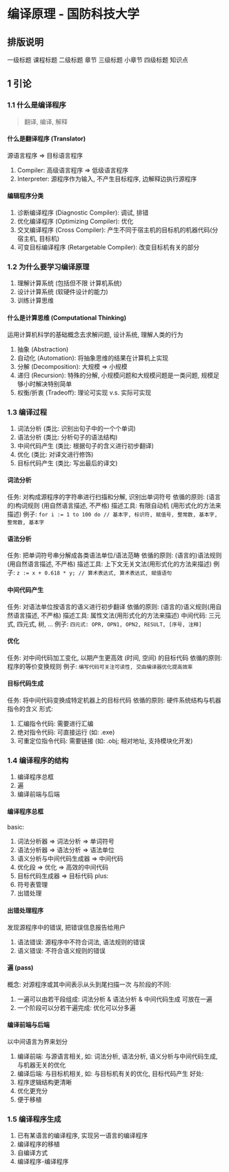 # 编译原理 - 国防科技大学

## 排版说明
一级标题 课程标题
二级标题 章节
三级标题 小章节
四级标题 知识点

## 1 引论

### 1.1 什么是编译程序
> 翻译, 编译, 解释

#### 什么是翻译程序 (Translator)
源语言程序 => 目标语言程序
1. Compiler: 高级语言程序 => 低级语言程序
2. Interpreter: 源程序作为输入, 不产生目标程序, 边解释边执行源程序

#### 编辑程序分类
1. 诊断编译程序 (Diagnostic Compiler): 调试, 排错
2. 优化编译程序 (Optimizing Compiler): 优化
3. 交叉编译程序 (Cross Compiler): 产生不同于宿主机的目标机的机器代码(分 宿主机, 目标机)
4. 可变目标编译程序 (Retargetable Compiler): 改变目标机有关的部分

### 1.2 为什么要学习编译原理
1. 理解计算系统 (包括但不限 计算机系统)
2. 设计计算系统 (软硬件设计的能力)
3. 训练计算思维

#### 什么是计算思维 (Computational Thinking)
运用计算机科学的基础概念去求解问题, 设计系统, 理解人类的行为
1. 抽象 (Abstraction)
2. 自动化 (Automation): 将抽象思维的结果在计算机上实现
3. 分解 (Decomposition): 大规模 => 小规模
4. 递归 (Recursion): 特殊的分解, 小规模问题和大规模问题是一类问题, 规模足够小时解决特别简单
5. 权衡/折衷 (Tradeoff): 理论可实现 v.s. 实际可实现

### 1.3 编译过程
1. 词法分析 (类比: 识别出句子中的一个个单词)
2. 语法分析 (类比: 分析句子的语法结构)
3. 中间代码产生 (类比: 根据句子的含义进行初步翻译)
4. 优化 (类比: 对译文进行修饰)
5. 目标代码产生 (类比: 写出最后的译文)

#### 词法分析
任务: 对构成源程序的字符串进行扫描和分解, 识别出单词符号
依循的原则: (语言的)构词规则 (用自然语言描述, 不严格)
描述工具: 有限自动机 (用形式化的方法来描述)
例子: `for i := 1 to 100 do // 基本字, 标识符, 赋值号, 整常数, 基本字, 整常数, 基本字`

#### 语法分析
任务: 把单词符号串分解成各类语法单位/语法范畴
依循的原则: (语言的)语法规则 (用自然语言描述, 不严格)
描述工具: 上下文无关文法(用形式化的方法来描述)
例子: `z := x + 0.618 * y; // 算术表达式, 算术表达式, 赋值语句`

#### 中间代码产生
任务: 对语法单位按语言的语义进行初步翻译
依循的原则: (语言的)语义规则(用自然语言描述, 不严格)
描述工具: 属性文法(用形式化的方法来描述)
中间代码: 三元式, 四元式, 树, ...
例子: `四元式: OPR, OPN1, OPN2, RESULT, [序号, 注释]`

#### 优化
任务: 对中间代码加工变化, 以期产生更高效 (时间, 空间) 的目标代码
依循的原则: 程序的等价变换规则
例子: `编写代码可关注可读性, 交由编译器优化提高效率`

#### 目标代码生成
任务: 将中间代码变换成特定机器上的目标代码
依循的原则: 硬件系统结构与机器指令的含义
形式: 
   1. 汇编指令代码: 需要进行汇编
   2. 绝对指令代码: 可直接运行 (如: .exe)
   3. 可重定位指令代码: 需要链接 (如: .obj; 相对地址, 支持模块化开发)

### 1.4 编译程序的结构
1. 编译程序总框
2. 遍
3. 编译前端与后端

#### 编译程序总框
basic:
   1. 词法分析器 => 词法分析 => 单词符号
   2. 语法分析器 => 语法分析 => 语法单位
   3. 语义分析与中间代码生成器 => 中间代码
   4. 优化段 => 优化 => 高效的中间代码
   5. 目标代码生成器 => 目标代码
plus:
   1. 符号表管理
   2. 出错处理

#### 出错处理程序
发现源程序中的错误, 把错误信息报告给用户
1. 语法错误: 源程序中不符合词法, 语法规则的错误
2. 语义错误: 不符合语义规则的错误

#### 遍 (pass)
概念: 对源程序或其中间表示从头到尾扫描一次
与阶段的不同:
1. 一遍可以由若干段组成: 词法分析 & 语法分析 & 中间代码生成 可放在一遍
2. 一个阶段可以分若干遍完成: 优化可以分多遍

#### 编译前端与后端
以中间语言为界来划分
   1. 编译前端: 与源语言相关, 如: 词法分析, 语法分析, 语义分析与中间代码生成, 与机器无关的优化
   2. 编译后端: 与目标机相关, 如: 与目标机有关的优化, 目标代码产生
好处:
   1. 程序逻辑结构更清晰
   2. 优化更充分
   3. 便于移植

### 1.5 编译程序生成
1. 已有某语言的编译程序, 实现另一语言的编译程序
2. 编译程序的移植
3. 自编译方式
4. 编译程序-编译程序